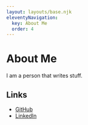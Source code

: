 ```yaml
---
layout: layouts/base.njk
eleventyNavigation:
  key: About Me
  order: 4
---
```


# About Me

I am a person that writes stuff.

## Links

- [GitHub](https://github.com/David-Way)
- [LinkedIn](https://www.linkedin.com/in/david-way-ireland/)

